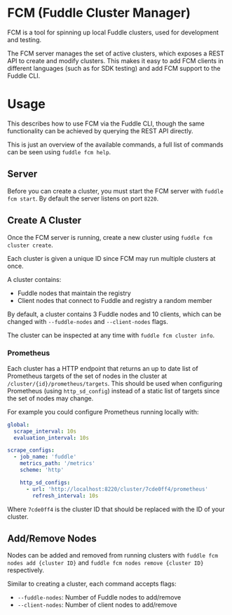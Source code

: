 # FCM (Fuddle Cluster Manager)
FCM is a tool for spinning up local Fuddle clusters, used for development and
testing.

The FCM server manages the set of active clusters, which exposes a REST API to
create and modify clusters. This makes it easy to add FCM clients in different
languages (such as for SDK testing) and add FCM support to the Fuddle CLI.

# Usage
This describes how to use FCM via the Fuddle CLI, though the same functionality
can be achieved by querying the REST API directly.

This is just an overview of the available commands, a full list of commands can
be seen using `fuddle fcm help`.

## Server
Before you can create a cluster, you must start the FCM server with `fuddle fcm
start`. By default the server listens on port `8220`.

## Create A Cluster
Once the FCM server is running, create a new cluster using `fuddle fcm cluster
create`.

Each cluster is given a unique ID since FCM may run multiple clusters at once.

A cluster contains:
* Fuddle nodes that maintain the registry
* Client nodes that connect to Fuddle and registry a random member

By default, a cluster contains 3 Fuddle nodes and 10 clients, which can be
changed with `--fuddle-nodes` and `--client-nodes` flags.

The cluster can be inspected at any time with `fuddle fcm cluster info`.

### Prometheus
Each cluster has a HTTP endpoint that returns an up to date list of Prometheus
targets of the set of nodes in the cluster at
`/cluster/{id}/prometheus/targets`. This should be used when configuring
Prometheus (using `http_sd_config`) instead of a static list of targets since
the set of nodes may change.

For example you could configure Prometheus running locally with:
```yaml
global:
  scrape_interval: 10s
  evaluation_interval: 10s

scrape_configs:
  - job_name: 'fuddle'
    metrics_path: '/metrics'
    scheme: 'http'

    http_sd_configs:
      - url: 'http://localhost:8220/cluster/7cde0ff4/prometheus'
        refresh_interval: 10s
```

Where `7cde0ff4` is the cluster ID that should be replaced with the ID of your cluster.

## Add/Remove Nodes
Nodes can be added and removed from running clusters with `fuddle fcm nodes add
{cluster ID}` and `fuddle fcm nodes remove {cluster ID}` respectively.

Similar to creating a cluster, each command accepts flags:
* `--fuddle-nodes`: Number of Fuddle nodes to add/remove
* `--client-nodes`: Number of client nodes to add/remove
